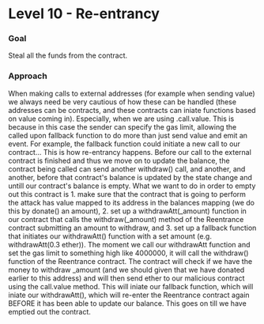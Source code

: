# Level 10 - Re-entrancy

### Goal
Steal all the funds from the contract.

### Approach
When making calls to external addresses (for example when sending value) we always need be very cautious of how these can be handled (these addresses can be contracts, and these contracts can iniate functions based on value coming in). Especially, when we are using .call.value. This is because in this case the sender can specify the gas limit, allowing the called upon fallback function to do more than just send value and emit an event. For example, the fallback function could initiate a new call to our contract... This is how re-entrancy happens. Before our call to the external contract is finished and thus we move on to update the balance, the contract being called can send another withdraw() call, and another, and another, before that contract's balance is updated by the state change and untill our contract's balance is empty.
What we want to do in order to empty out this contract is 1. make sure that the contract that is going to perform the attack has value mapped to its address in the balances mapping (we do this by donate() an amount), 2. set up a withdrawAtt(_amount) function in our contract that calls the withdraw(_amount) method of the Reentrance contract submitting an amount to withdraw, and 3. set up a fallback function that initiates our withdrawAtt() function with a set amount (e.g. withdrawAtt(0.3 ether)). The moment we call our withdrawAtt function and set the gas limit to something high like 4000000, it will call the withdraw() function of the Reentrance contract. The contract will check if we have the money to withdraw _amount (and we should given that we have donated earlier to this address) and will then send ether to our malicious contract using the call.value method. This will iniate our fallback function, which will iniate our withdrawAtt(), which will re-enter the Reentrance contract again BEFORE it has been able to update our balance. This goes on till we have emptied out the contract.